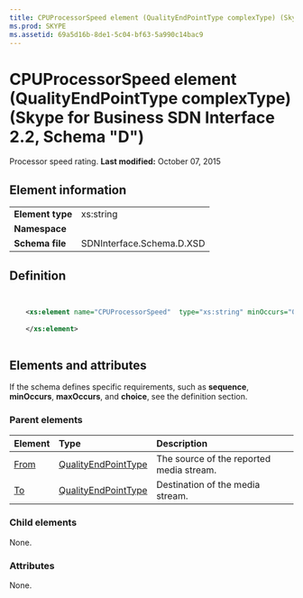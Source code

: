 ```yaml
---
title: CPUProcessorSpeed element (QualityEndPointType complexType) (Skype for Business SDN Interface 2.2, Schema "D")
ms.prod: SKYPE
ms.assetid: 69a5d16b-8de1-5c04-bf63-5a990c14bac9
---
```



# CPUProcessorSpeed element (QualityEndPointType complexType) (Skype for Business SDN Interface 2.2, Schema "D")
Processor speed rating. 
 **Last modified:** October 07, 2015
  
    
    


## Element information


|||
|:-----|:-----|
|**Element type**|xs:string |
|**Namespace**||
|**Schema file**|SDNInterface.Schema.D.XSD |
   

## Definition


```XML


    <xs:element name="CPUProcessorSpeed"  type="xs:string" minOccurs="0">
    
    </xs:element>
  
```


## Elements and attributes

If the schema defines specific requirements, such as **sequence**, **minOccurs**, **maxOccurs**, and **choice**, see the definition section. 
  
    
    

### Parent elements



|**Element**|**Type**|**Description**|
|:-----|:-----|:-----|
| [From](from-element-qualitytype-complextype.md)| [QualityEndPointType](qualityendpointtype-complextype.md)|The source of the reported media stream. |
| [To](to-element-qualitytype-complextype.md)| [QualityEndPointType](qualityendpointtype-complextype.md)|Destination of the media stream. |
   

### Child elements

None. 
  
    
    

### Attributes

None. 
  
    
    

